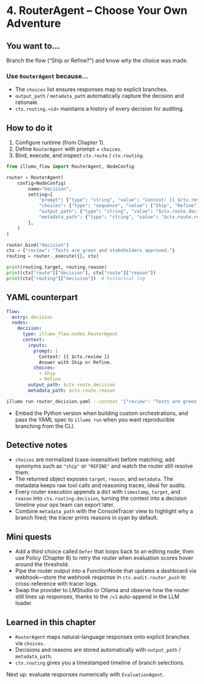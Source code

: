 # 4. RouterAgent – Choose Your Own Adventure

## You want to…
Branch the flow (“Ship or Refine?”) and know *why* the choice was made.

### Use `RouterAgent` because…
- The `choices` list ensures responses map to explicit branches.
- `output_path` / `metadata_path` automatically capture the decision and rationale.
- `ctx.routing.<id>` maintains a history of every decision for auditing.

## How to do it
1. Configure runtime (from Chapter 1).
2. Define `RouterAgent` with prompt + `choices`.
3. Bind, execute, and inspect `ctx.route` / `ctx.routing`.

```python
from illumo_flow import RouterAgent, NodeConfig

router = RouterAgent(
    config=NodeConfig(
        name="Decision",
        setting={
            "prompt": {"type": "string", "value": "Context: {{ $ctx.review }}\nAnswer with Ship or Refine."},
            "choices": {"type": "sequence", "value": ["Ship", "Refine"]},
            "output_path": {"type": "string", "value": "$ctx.route.decision"},
            "metadata_path": {"type": "string", "value": "$ctx.route.reason"},
        },
    )
)

router.bind("decision")
ctx = {"review": "Tests are green and stakeholders approved."}
routing = router._execute({}, ctx)

print(routing.target, routing.reason)
print(ctx["route"]["decision"], ctx["route"]["reason"])
print(ctx["routing"]["decision"])  # historical log
```

## YAML counterpart
```yaml
flow:
  entry: decision
  nodes:
    decision:
      type: illumo_flow.nodes.RouterAgent
      context:
        inputs:
          prompt: |
            Context: {{ $ctx.review }}
            Answer with Ship or Refine.
          choices:
            - Ship
            - Refine
        output_path: $ctx.route.decision
        metadata_path: $ctx.route.reason
```
```bash
illumo run router_decision.yaml --context '{"review": "Tests are green and stakeholders approved."}'
```
- Embed the Python version when building custom orchestrations, and pass the YAML spec to `illumo run` when you want reproducible branching from the CLI.

## Detective notes
- `choices` are normalized (case-insensitive) before matching; add synonyms such as `"ship"` or `"REFINE"` and watch the router still resolve them.
- The returned object exposes `target`, `reason`, and `metadata`. The metadata keeps raw tool calls and reasoning traces, ideal for audits.
- Every router execution appends a dict with `timestamp`, `target`, and `reason` into `ctx.routing.decision`, turning the context into a decision timeline your ops team can export later.
- Combine `metadata_path` with the ConsoleTracer view to highlight why a branch fired; the tracer prints reasons in cyan by default.

## Mini quests
- Add a third choice called `Defer` that loops back to an editing node; then use Policy (Chapter 8) to retry the router when evaluation scores hover around the threshold.
- Pipe the router output into a FunctionNode that updates a dashboard via webhook—store the webhook response in `ctx.audit.router_push` to cross-reference with tracer logs.
- Swap the provider to LMStudio or Ollama and observe how the router still lines up responses, thanks to the `/v1` auto-append in the LLM loader.

## Learned in this chapter
- `RouterAgent` maps natural-language responses onto explicit branches via `choices`.
- Decisions and reasons are stored automatically with `output_path` / `metadata_path`.
- `ctx.routing` gives you a timestamped timeline of branch selections.

Next up: evaluate responses numerically with `EvaluationAgent`.
